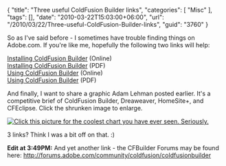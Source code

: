 {
	"title": "Three useful ColdFusion Builder links",
	"categories": [
		"Misc"
	],
	"tags": [],
	"date": "2010-03-22T15:03:00+06:00",
	"url": "/2010/03/22/Three-useful-ColdFusion-Builder-links",
	"guid": "3760"
}

So as I've said before - I sometimes have trouble finding things on Adobe.com. If you're like me, hopefully the following two links will help:

<a href="http://help.adobe.com/en_US/ColdFusionBuilder/Installing/index.html">Installing ColdFusion Builder</a> (Online)<br/>
<a href="http://help.adobe.com/en_US/ColdFusionBuilder/Installing/cfbuilder_install.pdf">Installing ColdFusion Builder</a> (PDF)<br/>
<a href="http://help.adobe.com/en_US/ColdFusionBuilder/Using/index.html">Using ColdFusion Builder</a> (Online)<br/>
<a href="http://help.adobe.com/en_US/ColdFusionBuilder/Using/cfbuilder_help.pdf">Using ColdFusion Builder</a> (PDF)<br/>

And finally, I want to share a graphic Adam Lehman posted earlier. It's a competitive brief of ColdFusion Builder, Dreaweaver, HomeSite+, and CFEclipse. Click the shrunken image to enlarge.

<a href="http://www.raymondcamden.com/images/ColdFusion Builder Comparison Matrix.png"><img src="http://www.coldfusionjedi.com/images/ColdFusion Builder Comparison Matrix Small.png" title="Click this picture for the coolest chart you have ever seen. Seriously." /></a>

3 links? Think I was a bit off on that. :)

<b>Edit at 3:49PM:</b> And yet another link - the CFBuilder Forums may be found here: <a href="http://forums.adobe.com/community/coldfusion/coldfusionbuilder">http://forums.adobe.com/community/coldfusion/coldfusionbuilder</a>